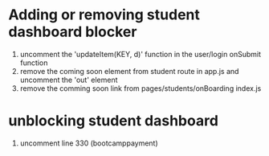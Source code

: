 # Adding or removing student dashboard blocker

1. uncomment the 'updateItem(KEY, d)' function in the user/login onSubmit function
2. remove the coming soon element from student route in app.js and uncomment the 'out' element
3. remove the comming soon link from pages/students/onBoarding index.js



# unblocking student dashboard

1. uncomment line 330 (bootcamppayment)